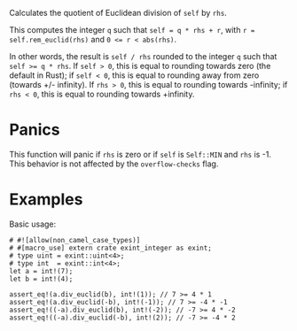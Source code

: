 Calculates the quotient of Euclidean division of `self` by `rhs`.

This computes the integer `q` such that `self = q * rhs + r`, with
`r = self.rem_euclid(rhs)` and `0 <= r < abs(rhs)`.

In other words, the result is `self / rhs` rounded to the integer `q` such that
`self >= q * rhs`.
If `self > 0`, this is equal to rounding towards zero (the default in Rust);
if `self < 0`, this is equal to rounding away from zero (towards +/- infinity).
If `rhs > 0`, this is equal to rounding towards -infinity;
if `rhs < 0`, this is equal to rounding towards +infinity.

# Panics

This function will panic if `rhs` is zero or if `self` is `Self::MIN` and `rhs`
is -1. This behavior is not affected by the `overflow-checks` flag.

# Examples

Basic usage:

```
# #![allow(non_camel_case_types)]
# #[macro_use] extern crate exint_integer as exint;
# type uint = exint::uint<4>;
# type int  = exint::int<4>;
let a = int!(7);
let b = int!(4);

assert_eq!(a.div_euclid(b), int!(1)); // 7 >= 4 * 1
assert_eq!(a.div_euclid(-b), int!(-1)); // 7 >= -4 * -1
assert_eq!((-a).div_euclid(b), int!(-2)); // -7 >= 4 * -2
assert_eq!((-a).div_euclid(-b), int!(2)); // -7 >= -4 * 2
```
